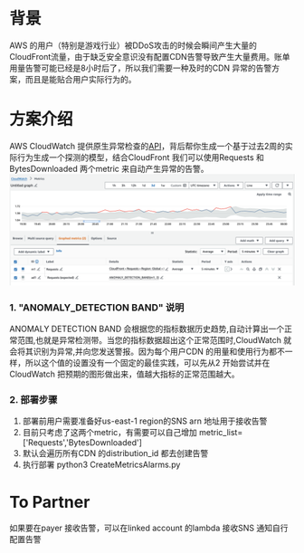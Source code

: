 # 背景
AWS 的用户（特别是游戏行业）被DDoS攻击的时候会瞬间产生大量的CloudFront流量，由于缺乏安全意识没有配置CDN告警导致产生大量费用。账单用量告警可能已经是8小时后了，所以我们需要一种及时的CDN 异常的告警方案，而且是能贴合用户实际行为的。

# 方案介绍
AWS CloudWatch 提供原生异常检查的[API](https://docs.aws.amazon.com/AmazonCloudWatch/latest/monitoring/CloudWatch_Anomaly_Detection.html)，背后帮你生成一个基于过去2周的实际行为生成一个探测的模型，结合CloudFront 我们可以使用Requests 和 BytesDownloaded 两个metric 来自动产生异常的告警。
![Image text](https://github.com/Rayment915/aws-cdn-anamoly-detecor/blob/main/img/1.png)


### 1. "ANOMALY_DETECTION BAND" 说明
ANOMALY DETECTION BAND 会根据您的指标数据历史趋势,自动计算出一个正常范围,也就是异常检测带。当您的指标数据超出这个正常范围时,CloudWatch 就会将其识别为异常,并向您发送警报。因为每个用户CDN 的用量和使用行为都不一样，所以这个值的设置没有一个固定的最佳实践，可以先从2 开始尝试并在CloudWatch 把预期的图形做出来，值越大指标的正常范围越大。

### 2. 部署步骤
1. 部署前用户需要准备好us-east-1 region的SNS arn 地址用于接收告警
2. 目前只考虑了这两个metric，有需要可以自己增加 metric_list=['Requests','BytesDownloaded']
3. 默认会遍历所有CDN 的distribution_id 都去创建告警
4. 执行部署 python3 CreateMetricsAlarms.py 

# To Partner
如果要在payer 接收告警，可以在linked account 的lambda 接收SNS 通知自行配置告警



